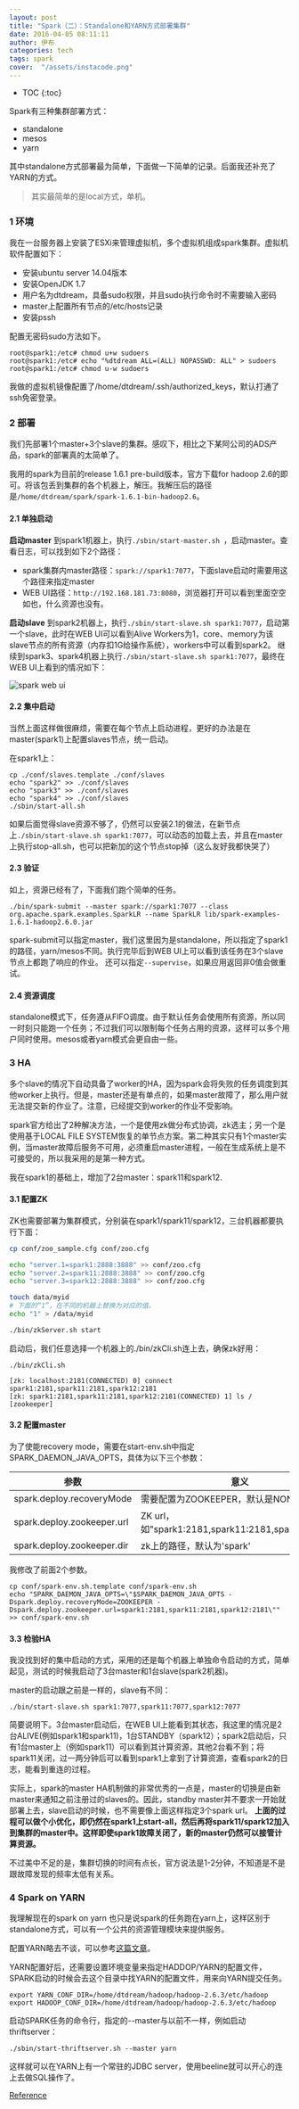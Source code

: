 ```yaml
---
layout: post
title: "Spark（二）：Standalone和YARN方式部署集群"
date: 2016-04-05 08:11:11
author: 伊布
categories: tech
tags: spark
cover:  "/assets/instacode.png"
---
```


* TOC
{:toc}


Spark有三种集群部署方式：

- standalone
- mesos
- yarn

其中standalone方式部署最为简单，下面做一下简单的记录。后面我还补充了YARN的方式。

> 其实最简单的是local方式，单机。

### 1 环境
我在一台服务器上安装了ESXi来管理虚拟机，多个虚拟机组成spark集群。虚拟机软件配置如下：

- 安装ubuntu server 14.04版本
- 安装OpenJDK 1.7
- 用户名为dtdream，具备sudo权限，并且sudo执行命令时不需要输入密码
- master上配置所有节点的/etc/hosts记录
- 安装pssh

配置无密码sudo方法如下。

```
root@spark1:/etc# chmod u+w sudoers
root@spark1:/etc# echo "%dtdream ALL=(ALL) NOPASSWD: ALL" > sudoers
root@spark1:/etc# chmod u-w sudoers
```

我做的虚拟机镜像配置了/home/dtdream/.ssh/authorized_keys，默认打通了ssh免密登录。

### 2 部署
我们先部署1个master+3个slave的集群。感叹下，相比之下某阿公司的ADS产品，spark的部署真的太简单了。

我用的spark为目前的release 1.6.1 pre-build版本，官方下载for hadoop 2.6的即可。将该包丢到集群的各个机器上，解压。我解压后的路径是`/home/dtdream/spark/spark-1.6.1-bin-hadoop2.6`。

#### 2.1 单独启动
**启动master**
到spark1机器上，执行`./sbin/start-master.sh `，启动master。查看日志，可以找到如下2个路径：

- spark集群内master路径：`spark://spark1:7077`，下面slave启动时需要用这个路径来指定master
- WEB UI路径：`http://192.168.181.73:8080`，浏览器打开可以看到里面空空如也，什么资源也没有。

**启动slave**
到spark2机器上，执行`./sbin/start-slave.sh spark1:7077`，启动第一个slave，此时在WEB UI可以看到Alive Workers为1，core、memory为该slave节点的所有资源（内存扣1G给操作系统），workers中可以看到spark2。
继续到spark3、spark4机器上执行`./sbin/start-slave.sh spark1:7077`，最终在WEB UI上看到的情况如下：

![spark web ui](http://7xir15.com1.z0.glb.clouddn.com/spark1.JPG)

#### 2.2 集中启动
当然上面这样做很麻烦，需要在每个节点上启动进程，更好的办法是在master(spark1)上配置slaves节点，统一启动。

在spark1上：

```
cp ./conf/slaves.template ./conf/slaves
echo "spark2" >> ./conf/slaves
echo "spark3" >> ./conf/slaves
echo "spark4" >> ./conf/slaves
./sbin/start-all.sh
```

如果后面觉得slave资源不够了，仍然可以安装2.1的做法，在新节点上`./sbin/start-slave.sh spark1:7077`，可以动态的加载上去，并且在master上执行stop-all.sh，也可以把新加的这个节点stop掉（这么友好我都快哭了）

#### 2.3 验证
如上，资源已经有了，下面我们跑个简单的任务。

```
./bin/spark-submit --master spark://spark1:7077 --class org.apache.spark.examples.SparkLR --name SparkLR lib/spark-examples-1.6.1-hadoop2.6.0.jar
```

spark-submit可以指定master，我们这里因为是standalone，所以指定了spark1的路径，yarn/mesos不同。执行完毕后到WEB UI上可以看到该任务在3个slave节点上都跑了响应的作业。
还可以指定`--supervise`，如果应用返回非0值会做重试。

#### 2.4 资源调度
standalone模式下，任务遵从FIFO调度。由于默认任务会使用所有资源，所以同一时刻只能跑一个任务；不过我们可以限制每个任务占用的资源，这样可以多个用户同时使用。mesos或者yarn模式会更自由一些。

### 3 HA

多个slave的情况下自动具备了worker的HA，因为spark会将失败的任务调度到其他worker上执行。但是，master还是有单点的，如果master故障了，那么用户就无法提交新的作业了。注意，已经提交到worker的作业不受影响。

spark官方给出了2种解决方法，一个是使用zk做分布式协调，zk选主；另一个是使用基于LOCAL FILE SYSTEM恢复的单节点方案。第二种其实只有1个master实例，当master故障后服务不可用，必须重启master进程，一般在生成系统上是不可接受的，所以我采用的是第一种方式。

我在spark1的基础上，增加了2台master：spark11和spark12.

#### 3.1 配置ZK
ZK也需要部署为集群模式，分别装在spark1/spark11/spark12，三台机器都要执行下面：

```bash
cp conf/zoo_sample.cfg conf/zoo.cfg

echo "server.1=spark1:2888:3888" >> conf/zoo.cfg
echo "server.2=spark11:2888:3888" >> conf/zoo.cfg
echo "server.3=spark12:2888:3888" >> conf/zoo.cfg

touch data/myid
# 下面的“1”，在不同的机器上替换为对应的值。
echo "1" > /data/myid

./bin/zkServer.sh start

```

启动后，我们任意选择一个机器上的./bin/zkCli.sh连上去，确保zk好用：


```
./bin/zkCli.sh

[zk: localhost:2181(CONNECTED) 0] connect spark1:2181,spark11:2181,spark12:2181
[zk: spark1:2181,spark11:2181,spark12:2181(CONNECTED) 1] ls /
[zookeeper]
```

#### 3.2 配置master

为了使能recovery mode，需要在start-env.sh中指定SPARK_DAEMON_JAVA_OPTS，具体为以下三个参数：

|参数 | 意义|
|----|---|
|spark.deploy.recoveryMode |需要配置为ZOOKEEPER，默认是NONE|
|spark.deploy.zookeeper.url|ZK url，如"spark1:2181,spark11:2181,spark12:2181"|
|spark.deploy.zookeeper.dir | zk上的路径，默认为'spark'|

我修改了前面2个参数。

```
cp conf/spark-env.sh.template conf/spark-env.sh
echo "SPARK_DAEMON_JAVA_OPTS=\"$SPARK_DAEMON_JAVA_OPTS -Dspark.deploy.recoveryMode=ZOOKEEPER -Dspark.deploy.zookeeper.url=spark1:2181,spark11:2181,spark12:2181\"" >> conf/spark-env.sh

```

#### 3.3 检验HA
我没找到好的集中启动的方式，采用的还是每个机器上单独命令启动的方式，简单起见，测试的时候我启动了3台master和1台slave(spark2机器)。

master的启动跟之前是一样的，slave有不同：

```
./bin/start-slave.sh spark1:7077,spark11:7077,spark12:7077
```

简要说明下。3台master启动后，在WEB UI上能看到其状态，我这里的情况是2台ALIVE(例如spark1和spark11)，1台STANDBY（spark12）；spark2启动后，只有1台master上（例如spark11）可以看到其计算资源，其他2台看不到；将spark11关闭，过一两分钟后可以看到spark1上拿到了计算资源，查看spark2的日志，能看到重连的过程。


实际上，spark的master HA机制做的非常优秀的一点是，master的切换是由新master来通知之前注册过的slaves的。因此，standby master并不要求一开始就部署上去，slave启动的时候，也不需要像上面这样指定3个spark url。
**上面的过程可以做个小优化，即仍然在spark1上start-all，然后再将spark11/spark12加入到集群的master中。这样即使spark1故障关闭了，新的master仍然可以接管计算资源。**

不过美中不足的是，集群切换的时间有点长，官方说法是1-2分钟，不知道是不是跟故障发现的频率太低有关系。

### 4 Spark on YARN

我理解现在的spark on yarn 也只是说spark的任务跑在yarn上，这样区别于standalone方式，可以有一个公共的资源管理模块来提供服务。

配置YARN略去不谈，可以参考[这篇文章](http://www.alexjf.net/blog/distributed-systems/hadoop-yarn-installation-definitive-guide/#single-node-test)。

YARN配置好后，还需要设置环境变量来指定HADDOP/YARN的配置文件，SPARK启动的时候会去这个目录中找YARN的配置文件，用来向YARN提交任务。

```
export YARN_CONF_DIR=/home/dtdream/hadoop/hadoop-2.6.3/etc/hadoop
export HADOOP_CONF_DIR=/home/dtdream/hadoop/hadoop-2.6.3/etc/hadoop
```

启动SPARK任务的命令行，指定的--master与以前不一样，例如启动thriftserver：

`./sbin/start-thriftserver.sh --master yarn`

这样就可以在YARN上有一个常驻的JDBC server，使用beeline就可以开心的连上去做SQL操作了。


[Reference](http://spark.apache.org/docs/latest/spark-standalone.html)
